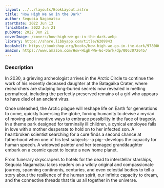 ```yaml
---
layout: ../../layouts/BookLayout.astro
title: "How High We Go in the Dark"
author: Sequoia Nagamatsu
startDate: 2022 Jun 13
finishDate: 2022 Jun 21
pubDate: 2022 Jun 21
coverImage: /covers/how-high-we-go-in-the-dark.webp
library: https://share.libbyapp.com/title/6209943
bookshelf: https://bookshop.org/books/how-high-we-go-in-the-dark/9780063072640
amazon: https://www.amazon.com/How-High-We-Go-Dark/dp/0063072645/
---
```


### Description
In 2030, a grieving archeologist arrives in the Arctic Circle to continue the work of his recently deceased daughter at the Batagaika Crater, where researchers are studying long-buried secrets now revealed in melting permafrost, including the perfectly preserved remains of a girl who appears to have died of an ancient virus.

Once unleashed, the Arctic plague will reshape life on Earth for generations to come, quickly traversing the globe, forcing humanity to devise a myriad of moving and inventive ways to embrace possibility in the face of tragedy. In a theme park designed for terminally ill children, a cynical employee falls in love with a mother desperate to hold on to her infected son. A heartbroken scientist searching for a cure finds a second chance at fatherhood when one of his test subjects--a pig--develops the capacity for human speech. A widowed painter and her teenaged granddaughter embark on a cosmic quest to locate a new home planet.

From funerary skyscrapers to hotels for the dead to interstellar starships, Sequoia Nagamatsu takes readers on a wildly original and compassionate journey, spanning continents, centuries, and even celestial bodies to tell a story about the resilience of the human spirit, our infinite capacity to dream, and the connective threads that tie us all together in the universe.

<!-- ### Notes & Highlights -->
